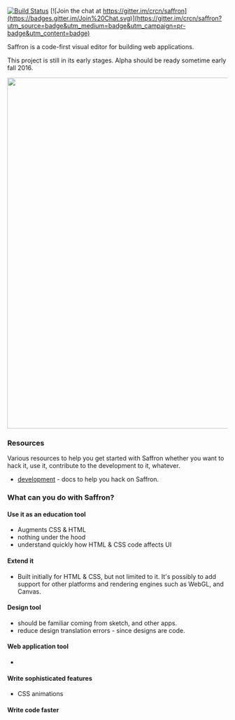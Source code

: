 [![Build Status](https://travis-ci.org/crcn/saffron.svg?branch=master)](https://travis-ci.org/crcn/saffron) [![Join the chat at https://gitter.im/crcn/saffron](https://badges.gitter.im/Join%20Chat.svg)](https://gitter.im/crcn/saffron?utm_source=badge&utm_medium=badge&utm_campaign=pr-badge&utm_content=badge)

Saffron is a code-first visual editor for building web applications.

This project is still in its early stages. Alpha should be ready sometime early fall 2016.

<img src="https://cloud.githubusercontent.com/assets/757408/12023393/e9b9cf50-ad4d-11e5-85db-58ce5232757e.png" width="800px" />

### Resources

Various resources to help you get started with Saffron whether you want to hack it,
use it, contribute to the development to it, whatever.

- [development](./docs/development) - docs to help you hack on Saffron.

### What can you do with Saffron?

#### Use it as an education tool

- Augments CSS & HTML
- nothing under the hood
- understand quickly how HTML & CSS code affects UI

#### Extend it

- Built initially for HTML & CSS, but not limited to it. It's possibly to add support for other
platforms and rendering engines such as WebGL, and Canvas.


#### Design tool

- should be familiar coming from sketch, and other apps.
- reduce design translation errors - since designs are code.

#### Web application tool

-

#### Write sophisticated features

- CSS animations

#### Write code faster


